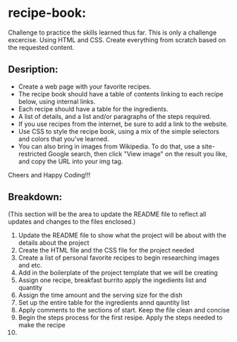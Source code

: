 # recipe-book:
Challenge to practice the skills learned thus far. This is only a challenge excercise. Using HTML and CSS.
Create everything from scratch based on the requested content. 

## Desription:

* Create a web page with your favorite recipes.
* The recipe book should have a table of contents linking to each recipe below, using internal links.
* Each recipe should have a table for the ingredients.
* A list of details, and a list and/or paragraphs of the steps required.
* If you use recipes from the internet, be sure to add a link to the website.
* Use CSS to style the recipe book, using a mix of the simple selectors and colors that you've learned.
* You can also bring in images from Wikipedia. To do that, use a site-restricted Google search, then click "View image" on the result you like, and copy the URL into your img tag.

Cheers and Happy Coding!!!

## Breakdown: 
(This section will be the area to update the README file to reflect all updates and changes to the files enclosed.)

1. Update the README file to show what the project will be about with the details about the project
2. Create the HTML file and the CSS file for the project needed
3. Create a list of personal favorite recipes to begin researching images and etc.
4. Add in the boilerplate of the project template that we will be creating
5. Assign one recipe, breakfast burrito apply the ingedients list and quantity
6. Assign the time amount and the serving size for the dish
7. Set up the entire table for the ingredients annd qauntity list
8. Apply comments to the sections of start. Keep the file clean and concise
9. Begin the steps process for the first resipe. Apply the steps needed to make the recipe
10.  
